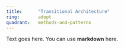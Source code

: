 ```yaml
---
title:      "Transitional Architecture"
ring:       adopt
quadrant:   methods-and-patterns
---
```


Text goes here. You can use **markdown** here.